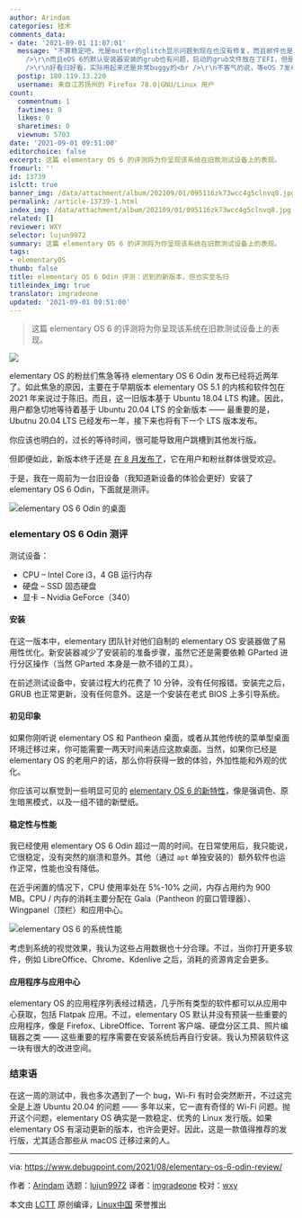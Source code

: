 ```yaml
---
author: Arindam
categories: 技术
comments_data:
- date: '2021-09-01 11:07:01'
  message: "不算稳定吧，光是mutter的glitch显示问题到现在也没有修复，而且邮件也是动不动卡死，flatpak版的邮件连密钥环问题都没解决。。。<br
    />\r\n而且eOS 6的默认安装器安装的grub也有问题，启动的grub文件放在了EFI，但是更新后的配置文件放在了BOOT目录。。。。默认安装的lvm也是用不起来的，到现在eOS开发上游还没搞定<br
    />\r\n好看归好看，实际用起来还是非常buggy的<br />\r\n不客气的说，等eOS 7发布了，就可以用eOS 6了"
  postip: 180.119.13.220
  username: 来自江苏扬州的 Firefox 78.0|GNU/Linux 用户
count:
  commentnum: 1
  favtimes: 0
  likes: 0
  sharetimes: 0
  viewnum: 5703
date: '2021-09-01 09:51:00'
editorchoice: false
excerpt: 这篇 elementary OS 6 的评测将为你呈现该系统在旧款测试设备上的表现。
fromurl: ''
id: 13739
islctt: true
banner_img: /data/attachment/album/202109/01/095116zk73wcc4g5clnvq8.jpg
permalink: /article-13739-1.html
index_img: /data/attachment/album/202109/01/095116zk73wcc4g5clnvq8.jpg.thumb.jpg
related: []
reviewer: WXY
selector: lujun9972
summary: 这篇 elementary OS 6 的评测将为你呈现该系统在旧款测试设备上的表现。
tags:
- elementaryOS
thumb: false
title: elementary OS 6 Odin 评测：迟到的新版本，但也实至名归
titleindex_img: true
translator: imgradeone
updated: '2021-09-01 09:51:00'
---
```



> 
> 这篇 elementary OS 6 的评测将为你呈现该系统在旧款测试设备上的表现。
> 
> 
> 


![](/data/attachment/album/202109/01/095116zk73wcc4g5clnvq8.jpg)


elementary OS 的粉丝们焦急等待 elementary OS 6 Odin 发布已经将近两年了。如此焦急的原因，主要在于早期版本 elementary OS 5.1 的内核和软件包在 2021 年来说过于陈旧。而且，这一旧版本基于 Ubuntu 18.04 LTS 构建。因此，用户都急切地等待着基于 Ubuntu 20.04 LTS 的全新版本 —— 最重要的是，Ubutnu 20.04 LTS 已经发布一年，接下来也将有下一个 LTS 版本发布。


你应该也明白的，过长的等待时间，很可能导致用户跳槽到其他发行版。


但即便如此，新版本终于还是 [在 8 月发布了](https://blog.elementary.io/elementary-os-6-odin-released/)，它在用户和粉丝群体很受欢迎。


于是，我在一周前为一台旧设备（我知道新设备的体验会更好）安装了 elementary OS 6 Odin，下面就是测评。


![elementary OS 6 Odin 的桌面](/data/attachment/album/202109/01/095126pd9b9509fe4ff7f5.jpg)


### elementary OS 6 Odin 测评


测试设备：


* CPU – Intel Core i3，4 GB 运行内存
* 硬盘 – SSD 固态硬盘
* 显卡 – Nvidia GeForce（340）


#### 安装


在这一版本中，elementary 团队针对他们自制的 elementary OS 安装器做了易用性优化。新安装器减少了安装前的准备步骤，虽然它还是需要依赖 GParted 进行分区操作（当然 GParted 本身是一款不错的工具）。


在前述测试设备中，安装过程大约花费了 10 分钟，没有任何报错。安装完之后，GRUB 也正常更新，没有任何意外。这是一个安装在老式 BIOS 上多引导系统。


#### 初见印象


如果你刚听说 elementary OS 和 Pantheon 桌面，或者从其他传统的菜单型桌面环境迁移过来，你可能需要一两天时间来适应这款桌面。当然，如果你已经是 elementary OS 的老用户的话，那么你将获得一致的体验，外加性能和外观的优化。


你应该可以察觉到一些明显可见的 [elementary OS 6 的新特性](https://www.debugpoint.com/2021/08/elementary-os-6/)，像是强调色、原生暗黑模式，以及一组不错的新壁纸。


#### 稳定性与性能


我已经使用 elementary OS 6 Odin 超过一周的时间。在日常使用后，我只能说，它很稳定，没有突然的崩溃和意外。其他（通过 `apt` 单独安装的）额外软件也运作正常，性能也没有降低。


在近乎闲置的情况下，CPU 使用率处在 5%-10% 之间，内存占用约为 900 MB。CPU / 内存的消耗主要分配在 Gala（Pantheon 的窗口管理器）、Wingpanel（顶栏）和应用中心。


![elementary OS 6 的系统性能](/data/attachment/album/202109/01/095126rv2xmpcz875sxhus.jpg)


考虑到系统的视觉效果，我认为这些占用数据也十分合理。不过，当你打开更多软件，例如 LibreOffice、Chrome、Kdenlive 之后，消耗的资源肯定会更多。


#### 应用程序与应用中心


elementary OS 的应用程序列表经过精选，几乎所有类型的软件都可以从应用中心获取，包括 Flatpak 应用。不过，elementary OS 默认并没有预装一些重要的应用程序，像是 Firefox、LibreOffice、Torrent 客户端、硬盘分区工具、照片编辑器之类 —— 这些重要的程序需要在安装系统后再自行安装。我认为预装软件这一块有很大的改进空间。


### 结束语


在这一周的测试中，我也多次遇到了一个 bug，Wi-Fi 有时会突然断开，不过这完全是上游 Ubuntu 20.04 的问题 —— 多年以来，它一直有奇怪的 Wi-Fi 问题。抛开这个问题，elementary OS 确实是一款稳定、优秀的 Linux 发行版。如果 elementary OS 有滚动更新的版本，也许会更好。因此，这是一款值得推荐的发行版，尤其适合那些从 macOS 迁移过来的人。




---


via: <https://www.debugpoint.com/2021/08/elementary-os-6-odin-review/>


作者：[Arindam](https://www.debugpoint.com/author/admin1/) 选题：[lujun9972](https://github.com/lujun9972) 译者：[imgradeone](https://github.com/imgradeone) 校对：[wxy](https://github.com/wxy)


本文由 [LCTT](https://github.com/LCTT/TranslateProject) 原创编译，[Linux中国](https://linux.cn/) 荣誉推出